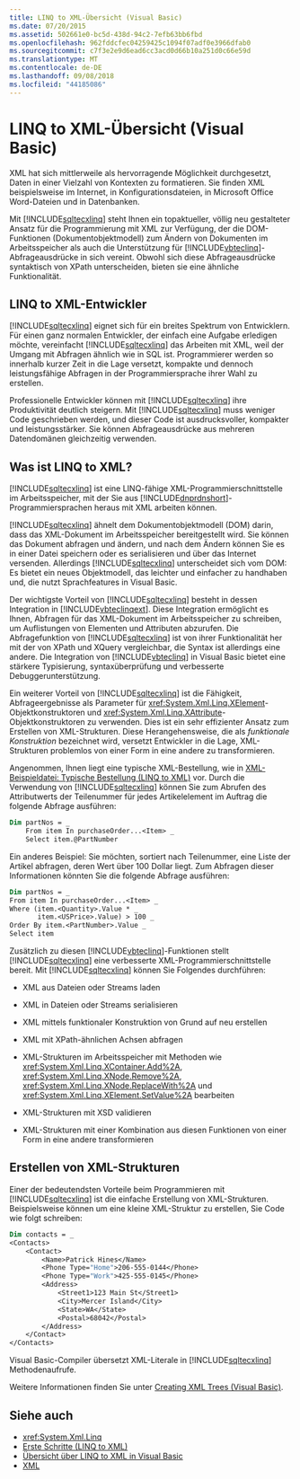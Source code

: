 ```yaml
---
title: LINQ to XML-Übersicht (Visual Basic)
ms.date: 07/20/2015
ms.assetid: 502661e0-bc5d-438d-94c2-7efb63bb6fbd
ms.openlocfilehash: 962fddcfec04259425c1094f07adf0e3966dfab0
ms.sourcegitcommit: c7f3e2e9d6ead6cc3acd0d66b10a251d0c66e59d
ms.translationtype: MT
ms.contentlocale: de-DE
ms.lasthandoff: 09/08/2018
ms.locfileid: "44185086"
---
```

# <a name="linq-to-xml-overview-visual-basic"></a>LINQ to XML-Übersicht (Visual Basic)
XML hat sich mittlerweile als hervorragende Möglichkeit durchgesetzt, Daten in einer Vielzahl von Kontexten zu formatieren. Sie finden XML beispielsweise im Internet, in Konfigurationsdateien, in Microsoft Office Word-Dateien und in Datenbanken.  
  
 Mit [!INCLUDE[sqltecxlinq](~/includes/sqltecxlinq-md.md)] steht Ihnen ein topaktueller, völlig neu gestalteter Ansatz für die Programmierung mit XML zur Verfügung, der die DOM-Funktionen (Dokumentobjektmodell) zum Ändern von Dokumenten im Arbeitsspeicher als auch die Unterstützung für [!INCLUDE[vbteclinq](~/includes/vbteclinq-md.md)]-Abfrageausdrücke in sich vereint. Obwohl sich diese Abfrageausdrücke syntaktisch von XPath unterscheiden, bieten sie eine ähnliche Funktionalität.  
  
## <a name="linq-to-xml-developers"></a>LINQ to XML-Entwickler  
 [!INCLUDE[sqltecxlinq](~/includes/sqltecxlinq-md.md)] eignet sich für ein breites Spektrum von Entwicklern. Für einen ganz normalen Entwickler, der einfach eine Aufgabe erledigen möchte, vereinfacht [!INCLUDE[sqltecxlinq](~/includes/sqltecxlinq-md.md)] das Arbeiten mit XML, weil der Umgang mit Abfragen ähnlich wie in SQL ist. Programmierer werden so innerhalb kurzer Zeit in die Lage versetzt, kompakte und dennoch leistungsfähige Abfragen in der Programmiersprache ihrer Wahl zu erstellen.  
  
 Professionelle Entwickler können mit [!INCLUDE[sqltecxlinq](~/includes/sqltecxlinq-md.md)] ihre Produktivität deutlich steigern. Mit [!INCLUDE[sqltecxlinq](~/includes/sqltecxlinq-md.md)] muss weniger Code geschrieben werden, und dieser Code ist ausdrucksvoller, kompakter und leistungsstärker. Sie können Abfrageausdrücke aus mehreren Datendomänen gleichzeitig verwenden.  
  
## <a name="what-is-linq-to-xml"></a>Was ist LINQ to XML?  
 [!INCLUDE[sqltecxlinq](~/includes/sqltecxlinq-md.md)] ist eine LINQ-fähige XML-Programmierschnittstelle im Arbeitsspeicher, mit der Sie aus [!INCLUDE[dnprdnshort](~/includes/dnprdnshort-md.md)]-Programmiersprachen heraus mit XML arbeiten können.  
  
 [!INCLUDE[sqltecxlinq](~/includes/sqltecxlinq-md.md)] ähnelt dem Dokumentobjektmodell (DOM) darin, dass das XML-Dokument im Arbeitsspeicher bereitgestellt wird. Sie können das Dokument abfragen und ändern, und nach dem Ändern können Sie es in einer Datei speichern oder es serialisieren und über das Internet versenden. Allerdings [!INCLUDE[sqltecxlinq](~/includes/sqltecxlinq-md.md)] unterscheidet sich vom DOM: Es bietet ein neues Objektmodell, das leichter und einfacher zu handhaben und, die nutzt Sprachfeatures in Visual Basic.  
  
 Der wichtigste Vorteil von [!INCLUDE[sqltecxlinq](~/includes/sqltecxlinq-md.md)] besteht in dessen Integration in [!INCLUDE[vbteclinqext](~/includes/vbteclinqext-md.md)]. Diese Integration ermöglicht es Ihnen, Abfragen für das XML-Dokument im Arbeitsspeicher zu schreiben, um Auflistungen von Elementen und Attributen abzurufen. Die Abfragefunktion von [!INCLUDE[sqltecxlinq](~/includes/sqltecxlinq-md.md)] ist von ihrer Funktionalität her mit der von XPath und XQuery vergleichbar, die Syntax ist allerdings eine andere. Die Integration von [!INCLUDE[vbteclinq](~/includes/vbteclinq-md.md)] in Visual Basic bietet eine stärkere Typisierung, syntaxüberprüfung und verbesserte Debuggerunterstützung.  
  
 Ein weiterer Vorteil von [!INCLUDE[sqltecxlinq](~/includes/sqltecxlinq-md.md)] ist die Fähigkeit, Abfrageergebnisse als Parameter für <xref:System.Xml.Linq.XElement>-Objektkonstruktoren und <xref:System.Xml.Linq.XAttribute>-Objektkonstruktoren zu verwenden. Dies ist ein sehr effizienter Ansatz zum Erstellen von XML-Strukturen. Diese Herangehensweise, die als *funktionale Konstruktion* bezeichnet wird, versetzt Entwickler in die Lage, XML-Strukturen problemlos von einer Form in eine andere zu transformieren.  
  
 Angenommen, Ihnen liegt eine typische XML-Bestellung, wie in [XML-Beispieldatei: Typische Bestellung (LINQ to XML)](../../../../visual-basic/programming-guide/concepts/linq/sample-xml-file-typical-purchase-order-linq-to-xml.md) vor. Durch die Verwendung von [!INCLUDE[sqltecxlinq](~/includes/sqltecxlinq-md.md)] können Sie zum Abrufen des Attributwerts der Teilenummer für jedes Artikelelement im Auftrag die folgende Abfrage ausführen:  
  
```vb  
Dim partNos = _  
    From item In purchaseOrder...<Item> _  
    Select item.@PartNumber  
```  
  
 Ein anderes Beispiel: Sie möchten, sortiert nach Teilenummer, eine Liste der Artikel abfragen, deren Wert über 100 Dollar liegt. Zum Abfragen dieser Informationen könnten Sie die folgende Abfrage ausführen:  
  
```vb  
Dim partNos = _  
From item In purchaseOrder...<Item> _  
Where (item.<Quantity>.Value * _  
       item.<USPrice>.Value) > 100 _  
Order By item.<PartNumber>.Value _  
Select item  
```  
  
 Zusätzlich zu diesen [!INCLUDE[vbteclinq](~/includes/vbteclinq-md.md)]-Funktionen stellt [!INCLUDE[sqltecxlinq](~/includes/sqltecxlinq-md.md)] eine verbesserte XML-Programmierschnittstelle bereit. Mit [!INCLUDE[sqltecxlinq](~/includes/sqltecxlinq-md.md)] können Sie Folgendes durchführen:  
  
-   XML aus Dateien oder Streams laden  
  
-   XML in Dateien oder Streams serialisieren  
  
-   XML mittels funktionaler Konstruktion von Grund auf neu erstellen  
  
-   XML mit XPath-ähnlichen Achsen abfragen  
  
-   XML-Strukturen im Arbeitsspeicher mit Methoden wie <xref:System.Xml.Linq.XContainer.Add%2A>, <xref:System.Xml.Linq.XNode.Remove%2A>, <xref:System.Xml.Linq.XNode.ReplaceWith%2A> und <xref:System.Xml.Linq.XElement.SetValue%2A> bearbeiten  
  
-   XML-Strukturen mit XSD validieren  
  
-   XML-Strukturen mit einer Kombination aus diesen Funktionen von einer Form in eine andere transformieren  
  
## <a name="creating-xml-trees"></a>Erstellen von XML-Strukturen  
 Einer der bedeutendsten Vorteile beim Programmieren mit [!INCLUDE[sqltecxlinq](~/includes/sqltecxlinq-md.md)] ist die einfache Erstellung von XML-Strukturen. Beispielsweise können um eine kleine XML-Struktur zu erstellen, Sie Code wie folgt schreiben:  
  
```vb  
Dim contacts = _  
<Contacts>  
    <Contact>  
        <Name>Patrick Hines</Name>  
        <Phone Type="Home">206-555-0144</Phone>  
        <Phone Type="Work">425-555-0145</Phone>  
        <Address>  
            <Street1>123 Main St</Street1>  
            <City>Mercer Island</City>  
            <State>WA</State>  
            <Postal>68042</Postal>  
        </Address>  
    </Contact>  
</Contacts>  
```  
  
 Visual Basic-Compiler übersetzt XML-Literale in [!INCLUDE[sqltecxlinq](~/includes/sqltecxlinq-md.md)] Methodenaufrufe.  
  
 Weitere Informationen finden Sie unter [Creating XML Trees (Visual Basic)](../../../../visual-basic/programming-guide/concepts/linq/creating-xml-trees.md).  
  
## <a name="see-also"></a>Siehe auch

- <xref:System.Xml.Linq>  
- [Erste Schritte (LINQ to XML)](../../../../visual-basic/programming-guide/concepts/linq/getting-started-linq-to-xml.md)  
- [Übersicht über LINQ to XML in Visual Basic](../../../../visual-basic/programming-guide/language-features/xml/overview-of-linq-to-xml.md)  
- [XML](../../../../visual-basic/programming-guide/language-features/xml/index.md)
